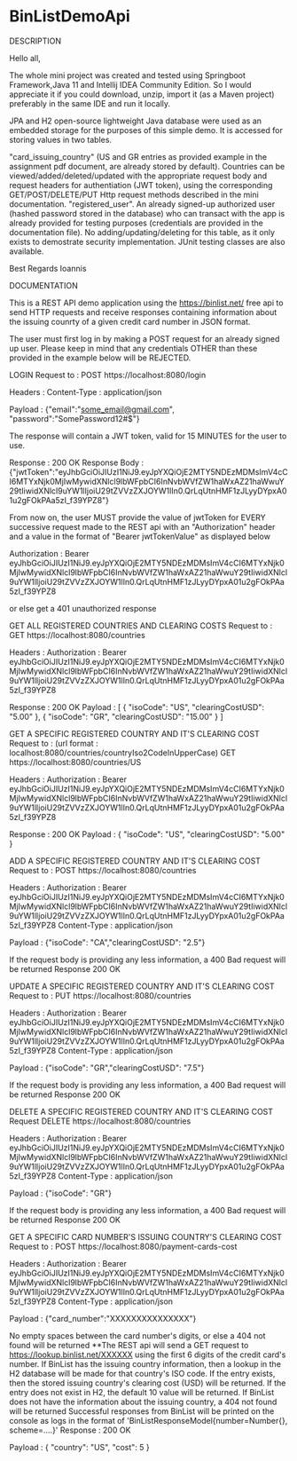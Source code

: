 # BinListDemoApi


DESCRIPTION


Hello all,

The whole mini project was created and tested using Springboot Framework,Java 11 and Intellij IDEA Community Edition. So I would appreciate it if you could download, unzip, import it (as a Maven project) preferably in the same IDE and run it locally.

JPA and H2 open-source lightweight Java database were used as an embedded storage for the purposes of this simple demo. It is accessed for storing values in two tables.

"card_issuing_country" (US and GR entries as provided example in the assignment pdf document, are already stored by default). Countries can be viewed/added/deleted/updated with the appropriate request body and request headers for authentiation (JWT token), using the corresponding GET/POST/DELETE/PUT Http request methods described in the mini documentation.
"registered_user". An already signed-up authorized user (hashed password stored in the database) who can transact with the app is already provided for testing purposes (credentials are provided in the documentation file). No adding/updating/deleting for this table, as it only exists to demostrate security implementation.
JUnit testing classes are also available.

Best Regards Ioannis





DOCUMENTATION


This is a REST API demo application using the https://binlist.net/ free api to send HTTP requests and receive responses containing information about the issuing counrty of a given credit card number in JSON format.

The user must first log in by making a POST request for an already signed up user. Please keep in mind that any credentials OTHER than these provided in the example below will be REJECTED.

LOGIN
Request to : POST https://localhost:8080/login

Headers : Content-Type : application/json

Payload : {"email":"some_email@gmail.com", "password":"SomePassword12#$"}

The response will contain a JWT token, valid for 15 MINUTES for the user to use.

Response : 200 OK Response Body : {"jwtToken":"eyJhbGciOiJIUzI1NiJ9.eyJpYXQiOjE2MTY5NDEzMDMsImV4cCI6MTYxNjk0MjIwMywidXNlcl9lbWFpbCI6InNvbWVfZW1haWxAZ21haWwuY29tIiwidXNlcl9uYW1lIjoiU29tZVVzZXJOYW1lIn0.QrLqUtnHMF1zJLyyDYpxA01u2gFOkPAa5zI_f39YPZ8"}

From now on, the user MUST provide the value of jwtToken for EVERY successive request made to the REST api with an "Authorization" header and a value in the format of "Bearer jwtTokenValue" as displayed below

Authorization : Bearer eyJhbGciOiJIUzI1NiJ9.eyJpYXQiOjE2MTY5NDEzMDMsImV4cCI6MTYxNjk0MjIwMywidXNlcl9lbWFpbCI6InNvbWVfZW1haWxAZ21haWwuY29tIiwidXNlcl9uYW1lIjoiU29tZVVzZXJOYW1lIn0.QrLqUtnHMF1zJLyyDYpxA01u2gFOkPAa5zI_f39YPZ8

or else get a 401 unauthorized response

GET ALL REGISTERED COUNTRIES AND CLEARING COSTS
Request to : GET https://localhost:8080/countries

Headers : Authorization : Bearer eyJhbGciOiJIUzI1NiJ9.eyJpYXQiOjE2MTY5NDEzMDMsImV4cCI6MTYxNjk0MjIwMywidXNlcl9lbWFpbCI6InNvbWVfZW1haWxAZ21haWwuY29tIiwidXNlcl9uYW1lIjoiU29tZVVzZXJOYW1lIn0.QrLqUtnHMF1zJLyyDYpxA01u2gFOkPAa5zI_f39YPZ8

Response : 200 OK Payload : [ { "isoCode": "US", "clearingCostUSD": "5.00" }, { "isoCode": "GR", "clearingCostUSD": "15.00" } ]

GET A SPECIFIC REGISTERED COUNTRY AND IT'S CLEARING COST
Request to : (url format : localhost:8080/countries/countryIso2CodeInUpperCase) GET https://localhost:8080/countries/US

Headers : Authorization : Bearer eyJhbGciOiJIUzI1NiJ9.eyJpYXQiOjE2MTY5NDEzMDMsImV4cCI6MTYxNjk0MjIwMywidXNlcl9lbWFpbCI6InNvbWVfZW1haWxAZ21haWwuY29tIiwidXNlcl9uYW1lIjoiU29tZVVzZXJOYW1lIn0.QrLqUtnHMF1zJLyyDYpxA01u2gFOkPAa5zI_f39YPZ8

Response : 200 OK Payload : { "isoCode": "US", "clearingCostUSD": "5.00" }

ADD A SPECIFIC REGISTERED COUNTRY AND IT'S CLEARING COST
Request to : POST https://localhost:8080/countries

Headers : Authorization : Bearer eyJhbGciOiJIUzI1NiJ9.eyJpYXQiOjE2MTY5NDEzMDMsImV4cCI6MTYxNjk0MjIwMywidXNlcl9lbWFpbCI6InNvbWVfZW1haWxAZ21haWwuY29tIiwidXNlcl9uYW1lIjoiU29tZVVzZXJOYW1lIn0.QrLqUtnHMF1zJLyyDYpxA01u2gFOkPAa5zI_f39YPZ8 Content-Type : application/json

Payload : {"isoCode": "CA","clearingCostUSD": "2.5"}

If the request body is providing any less information, a 400 Bad request will be returned
Response 200 OK

UPDATE A SPECIFIC REGISTERED COUNTRY AND IT'S CLEARING COST
Request to : PUT https://localhost:8080/countries

Headers : Authorization : Bearer eyJhbGciOiJIUzI1NiJ9.eyJpYXQiOjE2MTY5NDEzMDMsImV4cCI6MTYxNjk0MjIwMywidXNlcl9lbWFpbCI6InNvbWVfZW1haWxAZ21haWwuY29tIiwidXNlcl9uYW1lIjoiU29tZVVzZXJOYW1lIn0.QrLqUtnHMF1zJLyyDYpxA01u2gFOkPAa5zI_f39YPZ8 Content-Type : application/json

Payload : {"isoCode": "GR","clearingCostUSD": "7.5"}

If the request body is providing any less information, a 400 Bad request will be returned
Response 200 OK

DELETE A SPECIFIC REGISTERED COUNTRY AND IT'S CLEARING COST
Request DELETE https://localhost:8080/countries

Headers : Authorization : Bearer eyJhbGciOiJIUzI1NiJ9.eyJpYXQiOjE2MTY5NDEzMDMsImV4cCI6MTYxNjk0MjIwMywidXNlcl9lbWFpbCI6InNvbWVfZW1haWxAZ21haWwuY29tIiwidXNlcl9uYW1lIjoiU29tZVVzZXJOYW1lIn0.QrLqUtnHMF1zJLyyDYpxA01u2gFOkPAa5zI_f39YPZ8 Content-Type : application/json

Payload : {"isoCode": "GR"}

If the request body is providing any less information, a 400 Bad request will be returned
Response 200 OK

GET A SPECIFIC CARD NUMBER'S ISSUING COUNTRY'S CLEARING COST
Request to : POST https://localhost:8080/payment-cards-cost

Headers : Authorization : Bearer eyJhbGciOiJIUzI1NiJ9.eyJpYXQiOjE2MTY5NDEzMDMsImV4cCI6MTYxNjk0MjIwMywidXNlcl9lbWFpbCI6InNvbWVfZW1haWxAZ21haWwuY29tIiwidXNlcl9uYW1lIjoiU29tZVVzZXJOYW1lIn0.QrLqUtnHMF1zJLyyDYpxA01u2gFOkPAa5zI_f39YPZ8 Content-Type : application/json

Payload : {"card_number":"XXXXXXXXXXXXXXX"}

No empty spaces between the card number's digits, or else a 404 not found will be returned
**The REST api will send a GET request to https://lookup.binlist.net/XXXXXX using the first 6 digits of the credit card's number.
If BinList has the issuing country information, then a lookup in the H2 database will be made for that country's ISO code. If the entry exists, then the stored issuing country's clearing cost (USD) will be returned. If the entry does not exist in H2, the default 10 value will be returned.
If BinList does not have the information about the issuing country, a 404 not found will be returned
Successful responses from BinList will be printed on the console as logs in the format of 'BinListResponseModel{number=Number{}, scheme=....}'
Response : 200 OK

Payload : { "country": "US", "cost": 5 }
